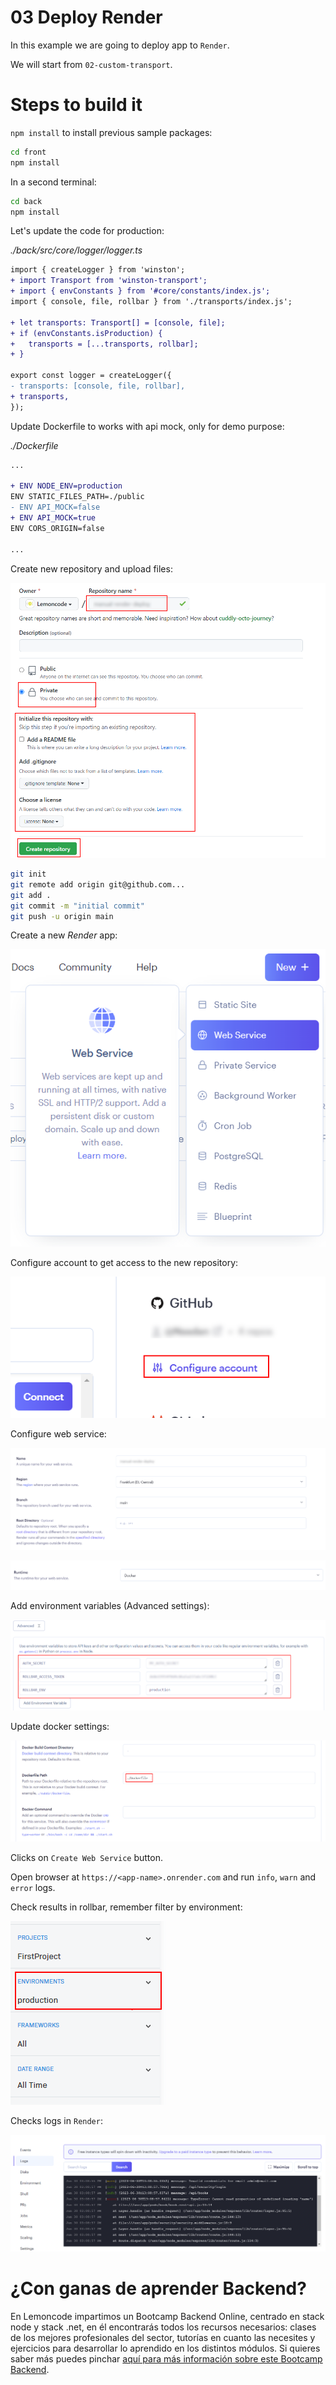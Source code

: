 # 03 Deploy Render

In this example we are going to deploy app to `Render`.

We will start from `02-custom-transport`.

# Steps to build it

`npm install` to install previous sample packages:

```bash
cd front
npm install

```

In a second terminal:

```bash
cd back
npm install

```

Let's update the code for production:

_./back/src/core/logger/logger.ts_

```diff
import { createLogger } from 'winston';
+ import Transport from 'winston-transport';
+ import { envConstants } from '#core/constants/index.js';
import { console, file, rollbar } from './transports/index.js';

+ let transports: Transport[] = [console, file];
+ if (envConstants.isProduction) {
+   transports = [...transports, rollbar];
+ }

export const logger = createLogger({
- transports: [console, file, rollbar],
+ transports,
});

```

Update Dockerfile to works with api mock, only for demo purpose:

_./Dockerfile_

```diff
...

+ ENV NODE_ENV=production
ENV STATIC_FILES_PATH=./public
- ENV API_MOCK=false
+ ENV API_MOCK=true
ENV CORS_ORIGIN=false

...
```

Create new repository and upload files:

![01-create-repo](./readme-resources/01-create-repo.png)

```bash
git init
git remote add origin git@github.com...
git add .
git commit -m "initial commit"
git push -u origin main

```

Create a new _Render_ app:

![02-create-render-app](./readme-resources/02-create-render-app.png)

Configure account to get access to the new repository:

![03-configure-account](./readme-resources/03-configure-account.png)

Configure web service:

![04-configure-web-service](./readme-resources/04-configure-web-service.png)

![05-configure-runtime](./readme-resources/05-configure-runtime.png)

Add environment variables (Advanced settings):

![06-add-env-vars](./readme-resources/06-add-env-vars.png)

Update docker settings:

![07-docker-settings](./readme-resources/07-docker-settings.png)

Clicks on `Create Web Service` button.

Open browser at `https://<app-name>.onrender.com` and run `info`, `warn` and `error` logs.

Check results in rollbar, remember filter by environment:

![09-rollbar-env-filter](./readme-resources/09-rollbar-env-filter.png)

Checks logs in `Render`:

![10-render-logs](./readme-resources/10-render-logs.png)

# ¿Con ganas de aprender Backend?

En Lemoncode impartimos un Bootcamp Backend Online, centrado en stack node y stack .net, en él encontrarás todos los recursos necesarios: clases de los mejores profesionales del sector, tutorías en cuanto las necesites y ejercicios para desarrollar lo aprendido en los distintos módulos. Si quieres saber más puedes pinchar [aquí para más información sobre este Bootcamp Backend](https://lemoncode.net/bootcamp-backend#bootcamp-backend/banner).
